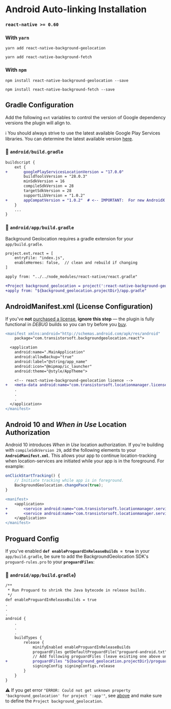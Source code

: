 # Android Auto-linking Installation

### `react-native >= 0.60`

### With `yarn`

```shell
yarn add react-native-background-geolocation

yarn add react-native-background-fetch
```

### With `npm`
```shell
npm install react-native-background-geolocation --save

npm install react-native-background-fetch --save
```

## Gradle Configuration

Add the following `ext` variables to control the version of Google dependency versions the plugin will align to.

:information_source: You should always strive to use the latest available Google Play Services libraries.  You can determine the latest available version [here](https://developers.google.com/android/guides/setup).

### :open_file_folder: **`android/build.gradle`**

```diff
buildscript {
    ext {
+       googlePlayServicesLocationVersion = "17.0.0"
        buildToolsVersion = "28.0.3"
        minSdkVersion = 16
        compileSdkVersion = 28
        targetSdkVersion = 28
        supportLibVersion = "1.0.2"
+       appCompatVersion = "1.0.2"  # <-- IMPORTANT:  For new AndroidX compatibility.
    }
    ...
}
```

### :open_file_folder: **`android/app/build.gradle`**

Background Geolocation requires a gradle extension for your `app/build.gradle`.

```diff
project.ext.react = [
    entryFile: "index.js",
    enableHermes: false,  // clean and rebuild if changing
]

apply from: "../../node_modules/react-native/react.gradle"

+Project background_geolocation = project(':react-native-background-geolocation')
+apply from: "${background_geolocation.projectDir}/app.gradle"
```


## AndroidManifest.xml (License Configuration)

If you've **not** [purchased a license](https://www.transistorsoft.com/shop/products/react-native-background-geolocation#plans), **ignore this step** &mdash; the plugin is fully functional in *DEBUG* builds so you can try before you [buy](https://www.transistorsoft.com/shop/products/react-native-background-geolocation#plans).

```diff
<manifest xmlns:android="http://schemas.android.com/apk/res/android"
    package="com.transistorsoft.backgroundgeolocation.react">

  <application
    android:name=".MainApplication"
    android:allowBackup="true"
    android:label="@string/app_name"
    android:icon="@mipmap/ic_launcher"
    android:theme="@style/AppTheme">

    <!-- react-native-background-geolocation licence -->
+   <meta-data android:name="com.transistorsoft.locationmanager.license" android:value="YOUR_LICENCE_KEY_HERE" />
    .
    .
    .
  </application>
</manifest>

```

## Android 10 and *When in Use* Location Authorization

Android 10 introduces *When in Use* location authorization.  If you're building with `compileSdkVersion 29`, add the following elements to your **`AndroidManifest.xml`**.  This allows your app to continue location-tracking when location-services are initiated while your app is in the foreground.  For example:

```javascript
onClickStartTracking() {
    // Initiate tracking while app is in foreground.
    BackgroundGeolocation.changePace(true);
}
```

```diff
<manifest>
    <application>
+       <service android:name="com.transistorsoft.locationmanager.service.TrackingService" android:foregroundServiceType="location" />
+       <service android:name="com.transistorsoft.locationmanager.service.LocationRequestService" android:foregroundServiceType="location" />
    </application>
</manifest>

```


## Proguard Config


If you've enabled **`def enableProguardInReleaseBuilds = true`** in your `app/build.gradle`, be sure to add the BackgroundGeolocation SDK's `proguard-rules.pro` to your **`proguardFiles`**:

### :open_file_folder: `android/app/build.gradle`)

```diff
/**
 * Run Proguard to shrink the Java bytecode in release builds.
 */
def enableProguardInReleaseBuilds = true
.
.
.
android {
    .
    .
    .
    buildTypes {
        release {
            minifyEnabled enableProguardInReleaseBuilds
            proguardFiles getDefaultProguardFile("proguard-android.txt"), "proguard-rules.pro"
            // Add following proguardFiles (leave existing one above untouched)
+           proguardFiles "${background_geolocation.projectDir}/proguard-rules.pro"
            signingConfig signingConfigs.release
        }
    }
}
```

:warning: If you get error `"ERROR: Could not get unknown property 'background_geolocation' for project ':app'"`, see [above](#open_file_folder-androidappbuildgradle) and make sure to define the `Project background_geolocation`.



